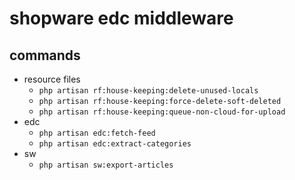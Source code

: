 # shopware edc middleware

## commands
* resource files
  * `php artisan rf:house-keeping:delete-unused-locals`
  * `php artisan rf:house-keeping:force-delete-soft-deleted`
  * `php artisan rf:house-keeping:queue-non-cloud-for-upload`
* edc
  * `php artisan edc:fetch-feed`
  * `php artisan edc:extract-categories`
* sw
  * `php artisan sw:export-articles`
